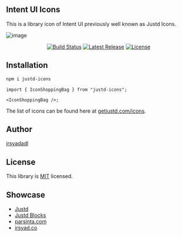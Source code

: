 ## Intent UI Icons

This is a library icon of Intent UI previously well known as Justd Icons.

![image](https://getjustd.com/icons/opengraph-image-1ltojg.png?9f62da52533ceee6?v=2)

<p align="center">
    <a href="https://github.com/intentuilabs/icons/actions/workflows/release-package.yml"><img src="https://img.shields.io/github/actions/workflow/status/intentuilabs/icons/release-package.yml" alt="Build Status"></a>
    <a href="https://github.com/intentuilabs/icons/releases"><img src="https://img.shields.io/npm/v/justd-icons.svg" alt="Latest Release"></a>
    <a href="https://github.com/intentuilabs/icons/blob/master/LICENSE"><img src="https://img.shields.io/npm/l/justd-icons.svg" alt="License"></a>
</p>

## Installation

```bash
npm i justd-icons
```

```tsx
import { IconShoppingBag } from "justd-icons";

<IconShoppingBag />;
```

The list of icons can be found here at [getjustd.com/icons](https://getjustd.com/icons).

## Author

[irsyadadl](https://x.com/irsyadadl)

## License

This library is [MIT](https://github.com/intentuilabs/icons/blob/master/LICENSE) licensed.

## Showcase

- [Justd](https://getjustd.com)
- [Justd Blocks](https://blocks.getjustd.com)
- [parsinta.com](https://parsinta.com)
- [irsyad.co](https://irsyad.co)

